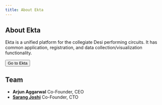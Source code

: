 ```yaml
---
title: About Ekta
---
```


## About Ekta

Ekta is a unified platform for the collegiate Desi performing circuits. It has common application, registration, and data collection/visualization functionality.

<a href="https://ekta.app"><button>Go to Ekta</button></a>

## Team

- **Arjun Aggarwal** Co-Founder, CEO
- [**Sarang Joshi**](https://sarangjo.github.io) Co-Founder, CTO
